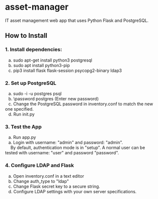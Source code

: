# asset-manager
IT asset management web app that uses Python Flask and PostgreSQL.


## How to Install
### 1. Install dependencies:
&ensp; a. sudo apt-get install python3 postgresql  
&ensp; b. sudo apt install python3-pip  
&ensp; c. pip3 install flask flask-session psycopg2-binary ldap3  
  
### 2. Set up PostgreSQL
&ensp; a. sudo -i -u postgres psql  
&ensp; b. \password postgres (Enter new password)  
&ensp; c. Change the PostgreSQL password in inventory.conf to match the new one specified.  
&ensp; d. Run init.py  
  
### 3. Test the App
&ensp; a. Run app.py  
&ensp; a. Login with username: "admin" and password: "admin".  
&emsp; By default, authentication mode is in "setup". A normal user can be tested with username: "user" and password "password".

### 4. Configure LDAP and Flask
&ensp; a. Open inventory.conf in a text editor  
&ensp; b. Change auth_type to "ldap"  
&ensp; c. Change Flask secret key to a secure string.  
&ensp; d. Configure LDAP settings with your own server specifications.  
